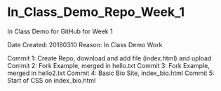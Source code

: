 # In_Class_Demo_Repo_Week_1
In Class Demo for GitHub for Week 1

Date Created: 20180310
Reason: In Class Demo Work

Commit 1: Create Repo, download and add file (index.html) and upload
Commit 2: Fork Example, merged in hello.txt
Commit 3: Fork Example, merged in hello2.txt
Commit 4: Basic Bio Site, index_bio.html
Commit 5: Start of CSS on index_bio.html